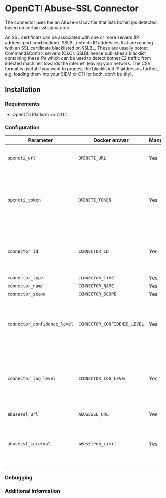 # OpenCTI Abuse-SSL Connector

The connector uses the an Abuse-ssl csv file that lists botnet ips detected based on certain ssl signatures

An SSL certificate can be associated with one or more servers (IP address:port combination). SSLBL collects IP addresses that are running with an SSL certificate blacklisted on SSLBL. These are usually botnet Command&Control servers (C&C). SSLBL hence publishes a blacklist containing these IPs which can be used to detect botnet C2 traffic from infected machines towards the internet, leaving your network. The CSV format is useful if you want to process the blacklisted IP addresses further, e.g. loading them into your SIEM or CTI (or both, don't be shy).

## Installation

### Requirements

- OpenCTI Platform >= 5.11.1

### Configuration

| Parameter                    | Docker envvar                | Mandatory | Description                                                                                   |
| ---------------------------- | ---------------------------- | --------- | --------------------------------------------------------------------------------------------- |
| `opencti_url`                | `OPENCTI_URL`                | Yes       | The URL of the OpenCTI platform.                                                              |
| `opencti_token`              | `OPENCTI_TOKEN`              | Yes       | The default admin token configured in the OpenCTI platform parameters file.                   |
| `connector_id`               | `CONNECTOR_ID`               | Yes       | A valid arbitrary `UUIDv4` that must be unique for this connector.                            |
| `connector_type`             | `CONNECTOR_TYPE`             | Yes       |                                                                                               |
| `connector_name`             | `CONNECTOR_NAME`             | Yes       |                                                                                               |
| `connector_scope`            | `CONNECTOR_SCOPE`            | Yes       |                                                                                               |
| `connector_confidence_level` | `CONNECTOR_CONFIDENCE_LEVEL` | Yes       | The default confidence level for created sightings (a number between 1 and 4).                |
| `connector_log_level`        | `CONNECTOR_LOG_LEVEL`        | Yes       | The log level for this connector, could be `debug`, `info`, `warn` or `error` (less verbose). |
| `abusessl_url`               | `ABUSESSL_URL`               | Yes       | the abuse-ssl csv URL                                                                         |
| `abusessl_interval`          | `ABUSEIPDB_LIMIT`            | Yes       | interval in minutes between 2 collections ( don't go below 5 minutes)                         |

### Debugging

<!-- Any additional information to help future users debug and report detailed issues concerning this connector -->

### Additional information

<!--
Any additional information about this connector
* What information is ingested/updated/changed
* What should the user take into account when using this connector
* ...
-->
